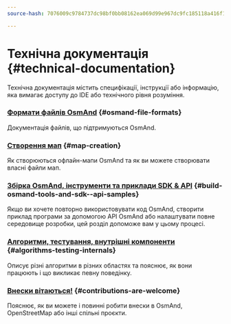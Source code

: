 ```yaml
---
source-hash: 7076009c9784737dc98bf0bb08162ea069d99e967dc9fc185118a416f1b22aa5

---
```

# Технічна документація {#technical-documentation}

Технічна документація містить специфікації, інструкції або інформацію, яка вимагає доступу до IDE або технічного рівня розуміння.

### [Формати файлів OsmAnd](./osmand-file-formats/index.md) {#osmand-file-formats}

Документація файлів, що підтримуються OsmAnd.

### [Створення мап](./map-creation/index.md) {#map-creation}

Як створюються офлайн-мапи OsmAnd та як ви можете створювати власні файли мап.

### [Збірка OsmAnd, інструменти та приклади SDK & API](./build-osmand/index.md) {#build-osmand-tools-and-sdk--api-samples}

Якщо ви хочете повторно використовувати код OsmAnd, створити приклад програми за допомогою API OsmAnd або налаштувати повне середовище розробки, цей розділ допоможе вам у цьому процесі.

### [Алгоритми, тестування, внутрішні компоненти](./algorithms/index.md) {#algorithms-testing-internals}

Описує різні алгоритми в різних областях та пояснює, як вони працюють і що викликає певну поведінку.

### [Внески вітаються!](./contributions/index.md) {#contributions-are-welcome}

Пояснює, як ви можете і повинні робити внески в OsmAnd, OpenStreetMap або інші спільні проєкти.
